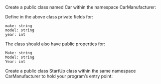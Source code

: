Create a public class named Car within the namespace CarManufacturer:

Define in the above class private fields for:

	make: string
	model: string
	year: int

The class should also have public properties for:

	Make: string
	Model: string
	Year: int

Create a public class StartUp class within the same namespace CarManufacturer to hold your program’s entry point:

